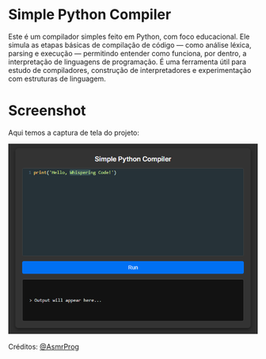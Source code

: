 # Simple Python Compiler

Este é um compilador simples feito em Python, com foco educacional. Ele simula as etapas básicas de compilação de código — como análise léxica, parsing e execução — permitindo entender como funciona, por dentro, a interpretação de linguagens de programação. É uma ferramenta útil para estudo de compiladores, construção de interpretadores e experimentação com estruturas de linguagem.

# Screenshot
Aqui temos a captura de tela do projeto:

![screenshot](screensshot.png)

Créditos: [@AsmrProg](https://github.com/AsmrProg-YT)
